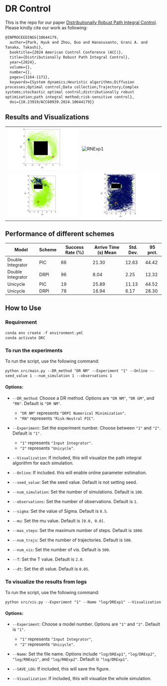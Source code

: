 # DR Control

This is the repo for our paper [Distributionally Robust Path Integral Control](https://ieeexplore.ieee.org/abstract/document/10644179). Please kindly cite our work as following:

```
@INPROCEEDINGS{10644179,
  author={Park, Hyuk and Zhou, Duo and Hanasusanto, Grani A. and Tanaka, Takashi},
  booktitle={2024 American Control Conference (ACC)}, 
  title={Distributionally Robust Path Integral Control}, 
  year={2024},
  volume={},
  number={},
  pages={1164-1171},
  keywords={System dynamics;Heuristic algorithms;Diffusion processes;Optimal control;Data collection;Trajectory;Complex systems;stochastic optimal control;distributionally robust optimization;path integral method;risk-sensitive control},
  doi={10.23919/ACC60939.2024.10644179}}
```

## Results and Visualizations

<table>
<tr>
<td><img src="./log/DRExp1/DRExp1.png" alt="DRExp1" width="400"/></td>
<td><img src="./log/RNExp1/RNExp1.png" alt="RNExp1" width="400"/></td>
</tr>
<tr>
<td><img src="./log/DRExp2/DRExp2.png" alt="DRExp2" width="400"/></td>
<td><img src="./log/RNExp2/RNExp2.png" alt="RNExp2" width="400"/></td>
</tr>
</table>

## Performance of different schemes

| Model             | Scheme | Success Rate (%) | Arrive Time (s) Mean | Std. Dev. | 95 prct. |
| ----------------- | ------ | ---------------- | -------------------- | --------- | -------- |
| Double Integrator | PIC    | 66               | 21.30                | 12.63     | 44.42    |
| Double Integrator | DRPI   | 96               | 8.04                 | 2.25      | 12.32    |
| Unicycle          | PIC    | 19               | 25.89                | 11.13     | 44.52    |
| Unicycle          | DRPI   | 78               | 16.94                | 6.17      | 28.30    |

## How to Use

### Requirement

```shell
conda env create -f environment.yml
conda activate DRC
```

### To run the experiments

To run the script, use the following command:

```shell
python src/main.py --DR_method "DR NM" --Experiment "1" --Online --seed_value 1 --num_simulation 1 --observations 1
```

#### Options:

- `--DR_method`: Choose a DR method. Options are `"DR NM"`, `"DR GM"`, and `"RN"`. Default is `"DR NM"`.

  - `"DR NM"` represents `"DRPI Numerical Minimization"`.
  - `"RN"` represents `"Risk-Neutral PIC"`.
- `--Experiment`: Set the experiment number. Choose between `"1"` and `"2"`. Default is `"1"`.

  * `"1"` represents `"Input Integrator"`.
  * `"2"` represents `"Unicycle"`.
- `--Visualization`: If included, this will visualize the path integral algorithm for each simulation.
- `--Online`: If included. this will enable online parameter estimation.
- `--seed_value`: Set the seed value. Default is not setting seed.
- `--num_simulation`: Set the number of simulations. Default is `100`.
- `--observations`: Set the number of observations. Default is `1`.
- `--sigma`: Set the value of Sigma. Default is `0.5`.
- `--mu`: Set the mu value. Default is `[0.0, 0.0]`.
- `--max_steps`: Set the maximum number of steps. Default is `1000`.
- `--num_trajs`: Set the number of trajectories. Default is `500`.
- `--num_vis`: Set the number of vis. Default is `500`.
- `--T`: Set the T value. Default is `2.0`.
- `--dt`: Set the dt value. Default is `0.05`.

### To visualize the results from logs

To run the script, use the following command:

```shell
python src/vis.py --Experiment "1" --Name "log/DRExp1" --Visualization
```

#### Options:

- `--Experiment`: Choose a model number. Options are `"1"` and `"2"`. Default is `"1"`.

  * `"1"` represents `"Input Integrator"`,
  * `"2"` represents `"Unicycle"`.
- `--Name`: Set the file name. Options include `"log/DRExp1"`, `"log/DRExp2"`, `"log/RNExp1"`, and `"log/RNExp2"`. Default is `"log/DRExp1"`.
- `--SAVE_LOG`: If included, this will save the figure.
- `--Visualization`: If included, this will visualize the whole simulation.

